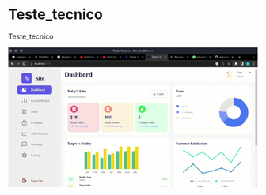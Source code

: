 # Teste_tecnico
Teste_tecnico

![Vídeo de Demonstração](https://github.com/Richardrafael/Teste_tecnico/blob/main/Grava%C3%A7%C3%A3o%20de%20tela%20de%2024-07-2023%2001_03_54.gif)
